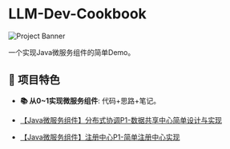 # LLM-Dev-Cookbook

![Project Banner](https://placehold.co/1200x400/000000/FFFFFF/png?text=javams-mvp)

一个实现Java微服务组件的简单Demo。

## 🚀 项目特色

*   **📚 从0~1实现微服务组件**: 代码+思路+笔记。

- [【Java微服务组件】分布式协调P1-数据共享中心简单设计与实现](https://blog.csdn.net/mdwsmg/article/details/148012889)

- [【Java微服务组件】注册中心P1-简单注册中心实现](https://blog.csdn.net/mdwsmg/article/details/147070260)
